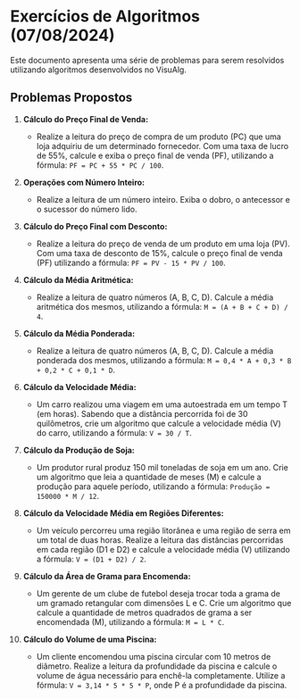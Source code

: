 # Exercícios de Algoritmos (07/08/2024)

Este documento apresenta uma série de problemas para serem resolvidos utilizando algoritmos desenvolvidos no VisuAlg.

## Problemas Propostos

1. **Cálculo do Preço Final de Venda:**
   - Realize a leitura do preço de compra de um produto (PC) que uma loja adquiriu de um determinado fornecedor. Com uma taxa de lucro de 55%, calcule e exiba o preço final de venda (PF), utilizando a fórmula: `PF = PC + 55 * PC / 100`.

2. **Operações com Número Inteiro:**
   - Realize a leitura de um número inteiro. Exiba o dobro, o antecessor e o sucessor do número lido.

3. **Cálculo do Preço Final com Desconto:**
   - Realize a leitura do preço de venda de um produto em uma loja (PV). Com uma taxa de desconto de 15%, calcule o preço final de venda (PF) utilizando a fórmula: `PF = PV - 15 * PV / 100`.

4. **Cálculo da Média Aritmética:**
   - Realize a leitura de quatro números (A, B, C, D). Calcule a média aritmética dos mesmos, utilizando a fórmula: `M = (A + B + C + D) / 4`.

5. **Cálculo da Média Ponderada:**
   - Realize a leitura de quatro números (A, B, C, D). Calcule a média ponderada dos mesmos, utilizando a fórmula: `M = 0,4 * A + 0,3 * B + 0,2 * C + 0,1 * D`.

6. **Cálculo da Velocidade Média:**
   - Um carro realizou uma viagem em uma autoestrada em um tempo T (em horas). Sabendo que a distância percorrida foi de 30 quilômetros, crie um algoritmo que calcule a velocidade média (V) do carro, utilizando a fórmula: `V = 30 / T`.

7. **Cálculo da Produção de Soja:**
   - Um produtor rural produz 150 mil toneladas de soja em um ano. Crie um algoritmo que leia a quantidade de meses (M) e calcule a produção para aquele período, utilizando a fórmula: `Produção = 150000 * M / 12`.

8. **Cálculo da Velocidade Média em Regiões Diferentes:**
   - Um veículo percorreu uma região litorânea e uma região de serra em um total de duas horas. Realize a leitura das distâncias percorridas em cada região (D1 e D2) e calcule a velocidade média (V) utilizando a fórmula: `V = (D1 + D2) / 2`.

9. **Cálculo da Área de Grama para Encomenda:**
   - Um gerente de um clube de futebol deseja trocar toda a grama de um gramado retangular com dimensões L e C. Crie um algoritmo que calcule a quantidade de metros quadrados de grama a ser encomendada (M), utilizando a fórmula: `M = L * C`.

10. **Cálculo do Volume de uma Piscina:**
    - Um cliente encomendou uma piscina circular com 10 metros de diâmetro. Realize a leitura da profundidade da piscina e calcule o volume de água necessário para enchê-la completamente. Utilize a fórmula: `V = 3,14 * 5 * 5 * P`, onde P é a profundidade da piscina.
